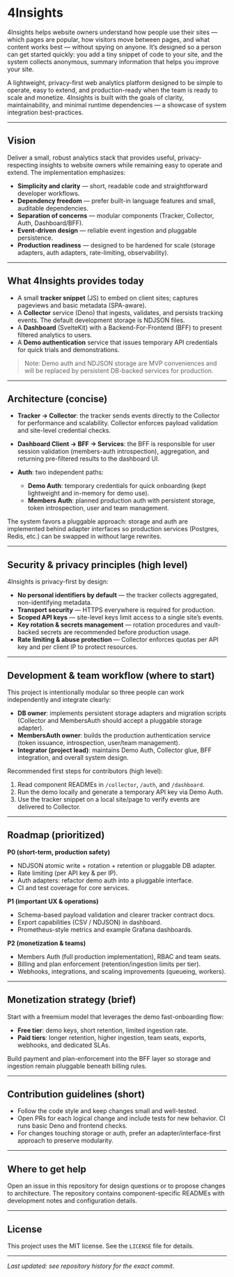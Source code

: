 # 4Insights

4Insights helps website owners understand how people use their sites — which pages are popular, how visitors move between pages, and what content works best — without spying on anyone. It’s designed so a person can get started quickly: you add a tiny snippet of code to your site, and the system collects anonymous, summary information that helps you improve your site.

A lightweight, privacy-first web analytics platform designed to be simple to operate, easy to extend, and production-ready when the team is ready to scale and monetize. 4Insights is built with the goals of clarity, maintainability, and minimal runtime dependencies — a showcase of system integration best-practices.

---

## Vision

Deliver a small, robust analytics stack that provides useful, privacy-respecting insights to website owners while remaining easy to operate and extend. The implementation emphasizes:

* **Simplicity and clarity** — short, readable code and straightforward developer workflows.
* **Dependency freedom** — prefer built-in language features and small, auditable dependencies.
* **Separation of concerns** — modular components (Tracker, Collector, Auth, Dashboard/BFF).
* **Event-driven design** — reliable event ingestion and pluggable persistence.
* **Production readiness** — designed to be hardened for scale (storage adapters, auth adapters, rate-limiting, observability).

---

## What 4Insights provides today

* A small **tracker snippet** (JS) to embed on client sites; captures pageviews and basic metadata (SPA-aware).
* A **Collector** service (Deno) that ingests, validates, and persists tracking events. The default development storage is NDJSON files.
* A **Dashboard** (SvelteKit) with a Backend-For-Frontend (BFF) to present filtered analytics to users.
* A **Demo authentication** service that issues temporary API credentials for quick trials and demonstrations.

> Note: Demo auth and NDJSON storage are MVP conveniences and will be replaced by persistent DB-backed services for production.

---

## Architecture (concise)

* **Tracker → Collector**: the tracker sends events directly to the Collector for performance and scalability. Collector enforces payload validation and site-level credential checks.
* **Dashboard Client → BFF → Services**: the BFF is responsible for user session validation (members-auth introspection), aggregation, and returning pre-filtered results to the dashboard UI.
* **Auth**: two independent paths:

  * **Demo Auth**: temporary credentials for quick onboarding (kept lightweight and in-memory for demo use).
  * **Members Auth**: planned production auth with persistent storage, token introspection, user and team management.

The system favors a pluggable approach: storage and auth are implemented behind adapter interfaces so production services (Postgres, Redis, etc.) can be swapped in without large rewrites.

---

## Security & privacy principles (high level)

4Insights is privacy-first by design:

* **No personal identifiers by default** — the tracker collects aggregated, non-identifying metadata.
* **Transport security** — HTTPS everywhere is required for production.
* **Scoped API keys** — site-level keys limit access to a single site’s events.
* **Key rotation & secrets management** — rotation procedures and vault-backed secrets are recommended before production usage.
* **Rate limiting & abuse protection** — Collector enforces quotas per API key and per client IP to protect resources.

---

## Development & team workflow (where to start)

This project is intentionally modular so three people can work independently and integrate clearly:

* **DB owner**: implements persistent storage adapters and migration scripts (Collector and MembersAuth should accept a pluggable storage adapter).
* **MembersAuth owner**: builds the production authentication service (token issuance, introspection, user/team management).
* **Integrator (project lead)**: maintains Demo Auth, Collector glue, BFF integration, and overall system design.

Recommended first steps for contributors (high level):

1. Read component READMEs in `/collector`, `/auth`, and `/dashboard`.
2. Run the demo locally and generate a temporary API key via Demo Auth.
3. Use the tracker snippet on a local site/page to verify events are delivered to Collector.

---

## Roadmap (prioritized)

**P0 (short-term, production safety)**

* NDJSON atomic write + rotation + retention or pluggable DB adapter.
* Rate limiting (per API key & per IP).
* Auth adapters: refactor demo auth into a pluggable interface.
* CI and test coverage for core services.

**P1 (important UX & operations)**

* Schema-based payload validation and clearer tracker contract docs.
* Export capabilities (CSV / NDJSON) in dashboard.
* Prometheus-style metrics and example Grafana dashboards.

**P2 (monetization & teams)**

* Members Auth (full production implementation), RBAC and team seats.
* Billing and plan enforcement (retention/ingestion limits per tier).
* Webhooks, integrations, and scaling improvements (queueing, workers).

---

## Monetization strategy (brief)

Start with a freemium model that leverages the demo fast-onboarding flow:

* **Free tier**: demo keys, short retention, limited ingestion rate.
* **Paid tiers**: longer retention, higher ingestion, team seats, exports, webhooks, and dedicated SLAs.

Build payment and plan-enforcement into the BFF layer so storage and ingestion remain pluggable beneath billing rules.

---

## Contribution guidelines (short)

* Follow the code style and keep changes small and well-tested.
* Open PRs for each logical change and include tests for new behavior. CI runs basic Deno and frontend checks.
* For changes touching storage or auth, prefer an adapter/interface-first approach to preserve modularity.

---

## Where to get help

Open an issue in this repository for design questions or to propose changes to architecture. The repository contains component-specific READMEs with development notes and configuration details.

---

## License

This project uses the MIT license. See the `LICENSE` file for details.

---

*Last updated: see repository history for the exact commit.*

